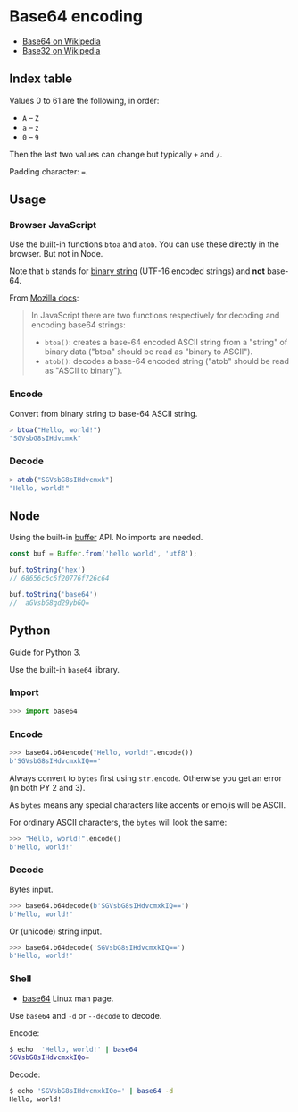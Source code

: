 # Base64 encoding

- [Base64 on Wikipedia](https://en.wikipedia.org/wiki/Base64)
- [Base32 on Wikipedia](https://en.wikipedia.org/wiki/Base32)


## Index table

Values 0 to 61 are the following, in order:

- `A` – `Z`
- `a` – `z`
- `0` – `9`

Then the last two values can change but typically `+` and `/`.

Padding character: `=`.

## Usage

### Browser JavaScript

Use the built-in functions `btoa` and `atob`. You can use these directly in the browser. But not in Node.

Note that `b` stands for [binary string](https://developer.mozilla.org/en-US/docs/Web/API/DOMString/Binary) (UTF-16 encoded strings) and **not** base-64.

From [Mozilla docs](https://developer.mozilla.org/en-US/docs/Glossary/Base64):

> In JavaScript there are two functions respectively for decoding and encoding base64 strings:
>
> - `btoa()`: creates a base-64 encoded ASCII string from a "string" of binary data ("btoa" should be read as "binary to ASCII").
> - `atob()`: decodes a base-64 encoded string ("atob" should be read as "ASCII to binary").

### Encode

Convert from binary string to base-64 ASCII string.

```javascript
> btoa("Hello, world!")
"SGVsbG8sIHdvcmxk"
```

### Decode

```javascript
> atob("SGVsbG8sIHdvcmxk")
"Hello, world!"
```

## Node

Using the built-in [buffer](https://nodejs.org/api/buffer.html) API. No imports are needed.

```javascript
const buf = Buffer.from('hello world', 'utf8');

buf.toString('hex')
// 68656c6c6f20776f726c64

buf.toString('base64')
//  aGVsbG8gd29ybGQ=
```


## Python

Guide for Python 3.

Use the built-in `base64` library.

### Import

```python
>>> import base64
```

### Encode

```python
>>> base64.b64encode("Hello, world!".encode())
b'SGVsbG8sIHdvcmxkIQ=='
```

Always convert to `bytes` first using `str.encode`. Otherwise you get an error (in both PY 2 and 3).

As `bytes` means any special characters like accents or emojis will be ASCII.

For ordinary ASCII characters, the `bytes` will look the same:

```python
>>> "Hello, world!".encode()
b'Hello, world!'
```

### Decode

Bytes input.

```python
>>> base64.b64decode(b'SGVsbG8sIHdvcmxkIQ==')
b'Hello, world!'
```

Or (unicode) string input.

```python
>>> base64.b64decode('SGVsbG8sIHdvcmxkIQ==')
b'Hello, world!'
```

### Shell

- [base64](https://linux.die.net/man/1/base64) Linux man page.

Use `base64` and `-d` or `--decode` to decode.

Encode:

```sh
$ echo  'Hello, world!' | base64
SGVsbG8sIHdvcmxkIQo=
```

Decode:

```sh
$ echo 'SGVsbG8sIHdvcmxkIQo=' | base64 -d
Hello, world!
```
